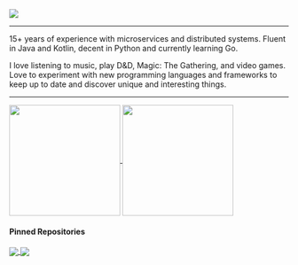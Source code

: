 <img src="https://github.com/tiagofmcosta/tiagofmcosta/assets/1469109/640535cc-5c02-41d3-9c0d-ffb60ce12882"/>

---

15+ years of experience with microservices and distributed systems. Fluent in Java and Kotlin, decent in Python and currently learning Go.

I love listening to music, play D&D, Magic: The Gathering, and video games.
Love to experiment with new programming languages and frameworks to keep up to date and discover unique and interesting things.

---

<p>
  <a href="https://github.com/anuraghazra/github-readme-stats">
    <img height=200 align="center" src="https://github-readme-stats.vercel.app/api?username=tiagofmcosta&show_icons=true&theme=catppuccin_mocha&hide_rank=true&include_all_commits=true" />
  </a>
  <a href="https://github.com/anuraghazra/github-readme-stats">
    <img height=200 align="center" src="https://github-readme-stats.vercel.app/api/top-langs/?username=tiagofmcosta&theme=catppuccin_mocha&size_weight=0.5&count_weight=0.5&hide=inno%20setup&layout=compact"/>
  </a>
</p>

#### Pinned Repositories
<p>
  <a href="https://github.com/tiagofmcosta/wayland-random-wallpaper">
    <img align="center" src="https://github-readme-stats.vercel.app/api/pin/?username=tiagofmcosta&repo=wayland-random-wallpaper&theme=catppuccin_mocha" />
  </a>
  <a href="https://github.com/tiagofmcosta/monkey-interpreter">
    <img align="center" src="https://github-readme-stats.vercel.app/api/pin/?username=tiagofmcosta&repo=monkey-interpreter&theme=catppuccin_mocha"/>
  </a>
</p>
